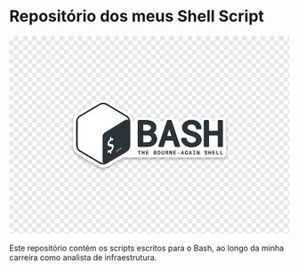 # Repositório dos meus Shell Script	

<picture>
  <source media="(prefers-color-scheme: light)" srcset="./bashImage.png">
</picture>

![Alt text](./bashImage.png)

Este repositório contém os scripts escritos para o Bash, ao longo da minha carreira como analista de infraestrutura.
